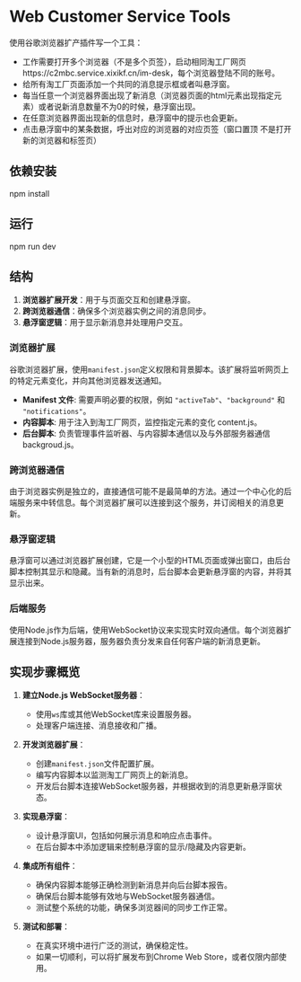 # Web Customer Service Tools

使用谷歌浏览器扩产插件写一个工具：
- 工作需要打开多个浏览器（不是多个页签），启动相同淘工厂网页https://c2mbc.service.xixikf.cn/im-desk，每个浏览器登陆不同的账号。
- 给所有淘工厂页面添加一个共同的消息提示框或者叫悬浮窗。
- 每当任意一个浏览器界面出现了新消息（浏览器页面的html元素出现指定元素）或者说新消息数量不为0的时候，悬浮窗出现。
- 在任意浏览器界面出现新的信息时，悬浮窗中的提示也会更新。
- 点击悬浮窗中的某条数据，呼出对应的浏览器的对应页签（窗口置顶 不是打开新的浏览器和标签页）

## 依赖安装

npm install

## 运行

npm run dev

## 结构

1. **浏览器扩展开发**：用于与页面交互和创建悬浮窗。
2. **跨浏览器通信**：确保多个浏览器实例之间的消息同步。
3. **悬浮窗逻辑**：用于显示新消息并处理用户交互。

### 浏览器扩展

谷歌浏览器扩展，使用`manifest.json`定义权限和背景脚本。该扩展将监听网页上的特定元素变化，并向其他浏览器发送通知。

- **Manifest 文件**: 需要声明必要的权限，例如 `"activeTab"`、`"background"` 和 `"notifications"`。
- **内容脚本**: 用于注入到淘工厂网页，监控指定元素的变化 content.js。
- **后台脚本**: 负责管理事件监听器、与内容脚本通信以及与外部服务器通信 backgroud.js。

### 跨浏览器通信

由于浏览器实例是独立的，直接通信可能不是最简单的方法。通过一个中心化的后端服务来中转信息。每个浏览器扩展可以连接到这个服务，并订阅相关的消息更新。

### 悬浮窗逻辑

悬浮窗可以通过浏览器扩展创建，它是一个小型的HTML页面或弹出窗口，由后台脚本控制其显示和隐藏。当有新的消息时，后台脚本会更新悬浮窗的内容，并将其显示出来。

### 后端服务

使用Node.js作为后端，使用WebSocket协议来实现实时双向通信。每个浏览器扩展连接到Node.js服务器，服务器负责分发来自任何客户端的新消息更新。

## 实现步骤概览

1. **建立Node.js WebSocket服务器**：
   - 使用`ws`库或其他WebSocket库来设置服务器。
   - 处理客户端连接、消息接收和广播。

2. **开发浏览器扩展**：
   - 创建`manifest.json`文件配置扩展。
   - 编写内容脚本以监测淘工厂网页上的新消息。
   - 开发后台脚本连接WebSocket服务器，并根据收到的消息更新悬浮窗状态。

3. **实现悬浮窗**：
   - 设计悬浮窗UI，包括如何展示消息和响应点击事件。
   - 在后台脚本中添加逻辑来控制悬浮窗的显示/隐藏及内容更新。

4. **集成所有组件**：
   - 确保内容脚本能够正确检测到新消息并向后台脚本报告。
   - 确保后台脚本能够有效地与WebSocket服务器通信。
   - 测试整个系统的功能，确保多浏览器间的同步工作正常。

5. **测试和部署**：
   - 在真实环境中进行广泛的测试，确保稳定性。
   - 如果一切顺利，可以将扩展发布到Chrome Web Store，或者仅限内部使用。
